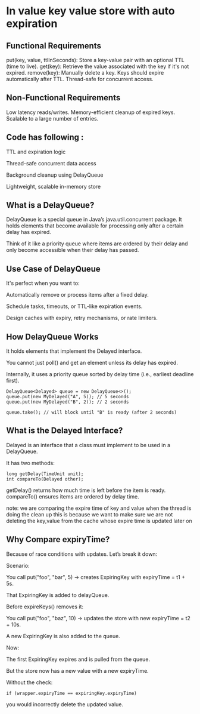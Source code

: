 # In value key value store with auto expiration

## Functional Requirements
put(key, value, ttlInSeconds): Store a key-value pair with an optional TTL (time to live).
get(key): Retrieve the value associated with the key if it's not expired.
remove(key): Manually delete a key.
Keys should expire automatically after TTL.
Thread-safe for concurrent access.

## Non-Functional Requirements
Low latency reads/writes.
Memory-efficient cleanup of expired keys.
Scalable to a large number of entries.


## Code has following : 
TTL and expiration logic

Thread-safe concurrent data access

Background cleanup using DelayQueue

Lightweight, scalable in-memory store


## What is a DelayQueue?
DelayQueue is a special queue in Java’s java.util.concurrent package. It holds elements that become available for processing only after a certain delay has expired.

Think of it like a priority queue where items are ordered by their delay and only become accessible when their delay has passed.

## Use Case of DelayQueue
It's perfect when you want to:

Automatically remove or process items after a fixed delay.

Schedule tasks, timeouts, or TTL-like expiration events.

Design caches with expiry, retry mechanisms, or rate limiters.

## How DelayQueue Works
It holds elements that implement the Delayed interface.

You cannot just poll() and get an element unless its delay has expired.

Internally, it uses a priority queue sorted by delay time (i.e., earliest deadline first).

```
DelayQueue<Delayed> queue = new DelayQueue<>();
queue.put(new MyDelayed("A", 5)); // 5 seconds
queue.put(new MyDelayed("B", 2)); // 2 seconds

queue.take(); // will block until "B" is ready (after 2 seconds)

```
## What is the Delayed Interface?
Delayed is an interface that a class must implement to be used in a DelayQueue.

It has two methods:
```
long getDelay(TimeUnit unit);
int compareTo(Delayed other);

```
getDelay() returns how much time is left before the item is ready.
compareTo() ensures items are ordered by delay time.

note: we are comparing the expire time of key and value when the thread is doing the clean up this is because we want to make sure we are not deleting the key,value from the cache whose expire time is updated later on

## Why Compare expiryTime?
Because of race conditions with updates. Let’s break it down:

Scenario:

You call put("foo", "bar", 5) → creates ExpiringKey with expiryTime = t1 + 5s.

That ExpiringKey is added to delayQueue.

Before expireKeys() removes it:

You call put("foo", "baz", 10) → updates the store with new expiryTime = t2 + 10s.

A new ExpiringKey is also added to the queue.

Now:

The first ExpiringKey expires and is pulled from the queue.

But the store now has a new value with a new expiryTime.

Without the check:
```
if (wrapper.expiryTime == expiringKey.expiryTime)
```
you would incorrectly delete the updated value.

